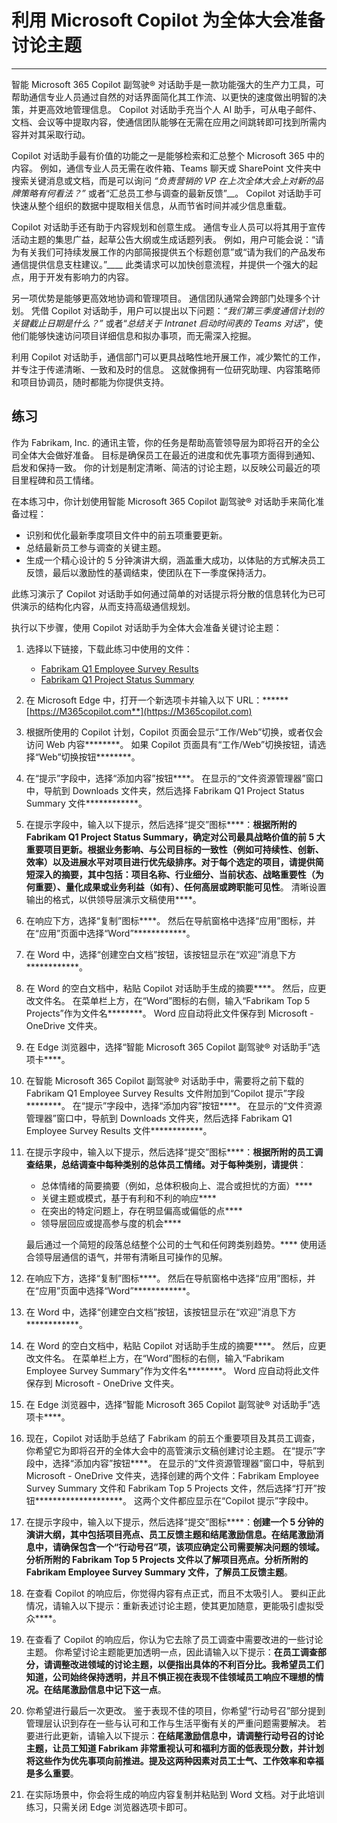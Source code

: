 # 利用 Microsoft Copilot 为全体大会准备讨论主题
---
智能 Microsoft 365 Copilot 副驾驶® 对话助手是一款功能强大的生产力工具，可帮助通信专业人员通过自然的对话界面简化其工作流、以更快的速度做出明智的决策，并更高效地管理信息。 Copilot 对话助手充当个人 AI 助手，可从电子邮件、文档、会议等中提取内容，使通信团队能够在无需在应用之间跳转即可找到所需内容并对其采取行动。

Copilot 对话助手最有价值的功能之一是能够检索和汇总整个 Microsoft 365 中的内容。 例如，通信专业人员无需在收件箱、Teams 聊天或 SharePoint 文件夹中搜索关键消息或文档，而是可以询问 _“负责营销的 VP 在上次全体大会上对新的品牌策略有何看法？”_ 或者“汇总员工参与调查的最新反馈”__。 Copilot 对话助手可快速从整个组织的数据中提取相关信息，从而节省时间并减少信息重载。

Copilot 对话助手还有助于内容规划和创意生成。 通信专业人员可以将其用于宣传活动主题的集思广益，起草公告大纲或生成话题列表。 例如，用户可能会说：“请为有关我们可持续发展工作的内部简报提供五个标题创意”或“请为我们的产品发布通信提供信息支柱建议。”____ 此类请求可以加快创意流程，并提供一个强大的起点，用于开发有影响力的内容。

另一项优势是能够更高效地协调和管理项目。 通信团队通常会跨部门处理多个计划。 凭借 Copilot 对话助手，用户可以提出以下问题：_“我们第三季度通信计划的关键截止日期是什么？”_ 或者“_总结关于 Intranet 启动时间表的 Teams 对话_”，使他们能够快速访问项目详细信息和拟办事项，而无需深入挖掘。

利用 Copilot 对话助手，通信部门可以更具战略性地开展工作，减少繁忙的工作，并专注于传递清晰、一致和及时的信息。 这就像拥有一位研究助理、内容策略师和项目协调员，随时都能为你提供支持。

## 练习

作为 Fabrikam, Inc. 的通讯主管，你的任务是帮助高管领导层为即将召开的全公司全体大会做好准备。 目标是确保员工在最近的进度和优先事项方面得到通知、启发和保持一致。 你的计划是制定清晰、简洁的讨论主题，以反映公司最近的项目里程碑和员工情绪。

在本练习中，你计划使用智能 Microsoft 365 Copilot 副驾驶® 对话助手来简化准备过程：

- 识别和优化最新季度项目文件中的前五项重要更新。
- 总结最新员工参与调查的关键主题。
- 生成一个精心设计的 5 分钟演讲大纲，涵盖重大成功，以体贴的方式解决员工反馈，最后以激励性的基调结束，使团队在下一季度保持活力。 

此练习演示了 Copilot 对话助手如何通过简单的对话提示将分散的信息转化为已可供演示的结构化内容，从而支持高级通信规划。

执行以下步骤，使用 Copilot 对话助手为全体大会准备关键讨论主题：

1. 选择以下链接，下载此练习中使用的文件：
   - [Fabrikam Q1 Employee Survey Results](https://go.microsoft.com/fwlink/?linkid=2320264)
   - [Fabrikam Q1 Project Status Summary](https://go.microsoft.com/fwlink/?linkid=2320265)
1. 在 Microsoft Edge 中，打开一个新选项卡并输入以下 URL：******[https://M365copilot.com**](https://M365copilot.com)
1. 根据所使用的 Copilot 计划，Copilot 页面会显示“工作/Web”切换，或者仅会访问 Web 内容********。 如果 Copilot 页面具有“工作/Web”切换按钮，请选择“Web”切换按钮********。
1. 在“提示”字段中，选择“添加内容”按钮****。 在显示的“文件资源管理器”窗口中，导航到 Downloads 文件夹，然后选择 Fabrikam Q1 Project Status Summary 文件************。 
1. 在提示字段中，输入以下提示，然后选择“提交”图标****：**根据所附的 Fabrikam Q1 Project Status Summary，确定对公司最具战略价值的前 5 大重要项目更新。根据业务影响、与公司目标的一致性（例如可持续性、创新、效率）以及进展水平对项目进行优先级排序。对于每个选定的项目，请提供简短深入的摘要，其中包括：项目名称、行业细分、当前状态、战略重要性（为何重要）、量化成果或业务利益（如有）、任何高层或跨职能可见性**。 清晰设置输出的格式，以供领导层演示文稿使用****。
1. 在响应下方，选择“复制”图标****。 然后在导航窗格中选择“应用”图标，并在“应用”页面中选择“Word”************。 
1. 在 Word 中，选择“创建空白文档”按钮，该按钮显示在“欢迎”消息下方************。 
1. 在 Word 的空白文档中，粘贴 Copilot 对话助手生成的摘要****。 然后，应更改文件名。 在菜单栏上方，在“Word”图标的右侧，输入“Fabrikam Top 5 Projects”作为文件名********。 Word 应自动将此文件保存到 Microsoft - OneDrive 文件夹。 
1. 在 Edge 浏览器中，选择“智能 Microsoft 365 Copilot 副驾驶® 对话助手”选项卡****。 
1. 在智能 Microsoft 365 Copilot 副驾驶® 对话助手中，需要将之前下载的 Fabrikam Q1 Employee Survey Results 文件附加到“Copilot 提示”字段********。 在“提示”字段中，选择“添加内容”按钮****。 在显示的“文件资源管理器”窗口中，导航到 Downloads 文件夹，然后选择 Fabrikam Q1 Employee Survey Results 文件************。
1. 在提示字段中，输入以下提示，然后选择“提交”图标****：**根据所附的员工调查结果，总结调查中每种类别的总体员工情绪。对于每种类别，请提供**：
    - 总体情绪的简要摘要（例如，总体积极向上、混合或担忧的方面）****
    - 关键主题或模式，基于有利和不利的响应****
    - 在突出的特定问题上，存在明显偏高或偏低的点****
    - 领导层回应或提高参与度的机会****

    最后通过一个简短的段落总结整个公司的士气和任何跨类别趋势。**** 使用适合领导层通信的语气，并带有清晰且可操作的见解。

1. 在响应下方，选择“复制”图标****。 然后在导航窗格中选择“应用”图标，并在“应用”页面中选择“Word”************。 
1. 在 Word 中，选择“创建空白文档”按钮，该按钮显示在“欢迎”消息下方************。 
1. 在 Word 的空白文档中，粘贴 Copilot 对话助手生成的摘要****。 然后，应更改文件名。 在菜单栏上方，在“Word”图标的右侧，输入“Fabrikam Employee Survey Summary”作为文件名********。 Word 应自动将此文件保存到 Microsoft - OneDrive 文件夹。 
1. 在 Edge 浏览器中，选择“智能 Microsoft 365 Copilot 副驾驶® 对话助手”选项卡****。
1. 现在，Copilot 对话助手总结了 Fabrikam 的前五个重要项目及其员工调查，你希望它为即将召开的全体大会中的高管演示文稿创建讨论主题。 在“提示”字段中，选择“添加内容”按钮****。 在显示的“文件资源管理器”窗口中，导航到 Microsoft - OneDrive 文件夹，选择创建的两个文件：Fabrikam Employee Survey Summary 文件和 Fabrikam Top 5 Projects 文件，然后选择“打开”按钮********************。 这两个文件都应显示在“Copilot 提示”字段中。 
1. 在提示字段中，输入以下提示，然后选择“提交”图标****：**创建一个 5 分钟的演讲大纲，其中包括项目亮点、员工反馈主题和结尾激励信息。在结尾激励消息中，请确保包含一个“行动号召”项，该项应确定公司需要解决问题的领域。分析所附的 Fabrikam Top 5 Projects 文件以了解项目亮点。分析所附的 Fabrikam Employee Survey Summary 文件，了解员工反馈主题**。
1. 在查看 Copilot 的响应后，你觉得内容有点正式，而且不太吸引人。 要纠正此情况，请输入以下提示：重新表述讨论主题，使其更加随意，更能吸引虚拟受众****。
1. 在查看了 Copilot 的响应后，你认为它去除了员工调查中需要改进的一些讨论主题。 你希望讨论主题能更加透明一点，因此请输入以下提示：**在员工调查部分，请调整改进领域的讨论主题，以便指出具体的不利百分比。我希望员工们知道，公司始终保持透明，并且不惧正视在表现不佳领域员工响应不理想的情况。在结尾激励信息中记下这一点**。
1. 你希望进行最后一次更改。 鉴于表现不佳的项目，你希望“行动号召”部分提到管理层认识到存在一些与认可和工作与生活平衡有关的严重问题需要解决。 若要进行此更新，请输入以下提示：**在结尾激励信息中，请调整行动号召的讨论主题，让员工知道 Fabrikam 非常重视认可和福利方面的低表现分数，并计划将这些作为优先事项向前推进。提及这两种因素对员工士气、工作效率和幸福是多么重要**。
1. 在实际场景中，你会将生成的响应内容复制并粘贴到 Word 文档。对于此培训练习，只需关闭 Edge 浏览器选项卡即可。
